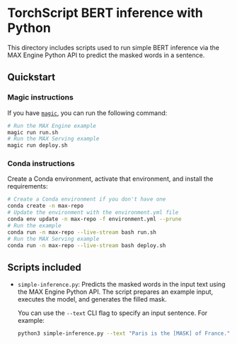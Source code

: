# TorchScript BERT inference with Python

This directory includes scripts used to run simple BERT inference via the MAX
Engine Python API to predict the masked words in a sentence.

## Quickstart

### Magic instructions

If you have [`magic`](https://docs.modular.com/magic), you can run the
following command:

```sh
# Run the MAX Engine example
magic run run.sh
# Run the MAX Serving example
magic run deploy.sh
```

### Conda instructions

Create a Conda environment, activate that environment, and install the
requirements:

```sh
# Create a Conda environment if you don't have one
conda create -n max-repo
# Update the environment with the environment.yml file
conda env update -n max-repo -f environment.yml --prune
# Run the example
conda run -n max-repo --live-stream bash run.sh
# Run the MAX Serving example
conda run -n max-repo --live-stream bash deploy.sh
```

## Scripts included

- `simple-inference.py`: Predicts the masked words in the input text using the
MAX Engine Python API. The script prepares an example input, executes the
model, and generates the filled mask.

    You can use the `--text` CLI flag to specify an input sentence.
    For example:

    ```sh
    python3 simple-inference.py --text "Paris is the [MASK] of France."
    ```
